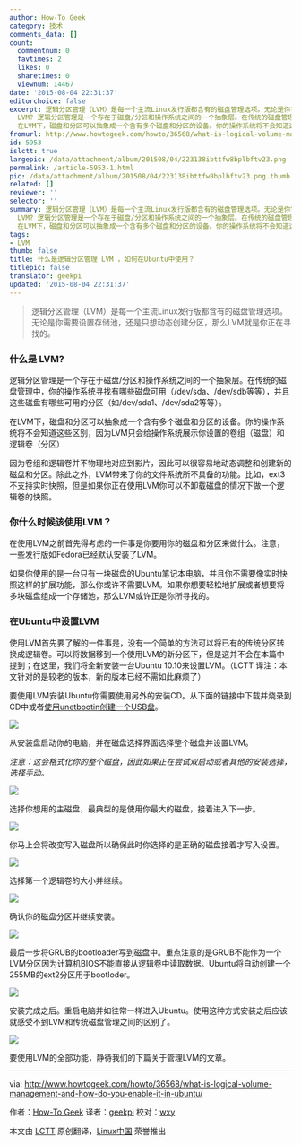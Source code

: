 ```yaml
---
author: How-To Geek
category: 技术
comments_data: []
count:
  commentnum: 0
  favtimes: 2
  likes: 0
  sharetimes: 0
  viewnum: 14467
date: '2015-08-04 22:31:37'
editorchoice: false
excerpt: 逻辑分区管理（LVM）是每一个主流Linux发行版都含有的磁盘管理选项。无论是你需要设置存储池，还是只想动态创建分区，那么LVM就是你正在寻找的。  什么是
  LVM? 逻辑分区管理是一个存在于磁盘/分区和操作系统之间的一个抽象层。在传统的磁盘管理中，你的操作系统寻找有哪些磁盘可用（/dev/sda、/dev/sdb等等），并且这些磁盘有哪些可用的分区（如/dev/sda1、/dev/sda2等等）。
  在LVM下，磁盘和分区可以抽象成一个含有多个磁盘和分区的设备。你的操作系统将不会知道这些区别，因为LVM只会给操作系统展示你设置的卷组（磁盘）和逻辑卷（分区
fromurl: http://www.howtogeek.com/howto/36568/what-is-logical-volume-management-and-how-do-you-enable-it-in-ubuntu/
id: 5953
islctt: true
largepic: /data/attachment/album/201508/04/223138ibttfw8bplbftv23.png
permalink: /article-5953-1.html
pic: /data/attachment/album/201508/04/223138ibttfw8bplbftv23.png.thumb.jpg
related: []
reviewer: ''
selector: ''
summary: 逻辑分区管理（LVM）是每一个主流Linux发行版都含有的磁盘管理选项。无论是你需要设置存储池，还是只想动态创建分区，那么LVM就是你正在寻找的。  什么是
  LVM? 逻辑分区管理是一个存在于磁盘/分区和操作系统之间的一个抽象层。在传统的磁盘管理中，你的操作系统寻找有哪些磁盘可用（/dev/sda、/dev/sdb等等），并且这些磁盘有哪些可用的分区（如/dev/sda1、/dev/sda2等等）。
  在LVM下，磁盘和分区可以抽象成一个含有多个磁盘和分区的设备。你的操作系统将不会知道这些区别，因为LVM只会给操作系统展示你设置的卷组（磁盘）和逻辑卷（分区
tags:
- LVM
thumb: false
title: 什么是逻辑分区管理 LVM ，如何在Ubuntu中使用？
titlepic: false
translator: geekpi
updated: '2015-08-04 22:31:37'
---
```



> 
> 逻辑分区管理（LVM）是每一个主流Linux发行版都含有的磁盘管理选项。无论是你需要设置存储池，还是只想动态创建分区，那么LVM就是你正在寻找的。
> 
> 
> 


### 什么是 LVM?


逻辑分区管理是一个存在于磁盘/分区和操作系统之间的一个抽象层。在传统的磁盘管理中，你的操作系统寻找有哪些磁盘可用（/dev/sda、/dev/sdb等等），并且这些磁盘有哪些可用的分区（如/dev/sda1、/dev/sda2等等）。


在LVM下，磁盘和分区可以抽象成一个含有多个磁盘和分区的设备。你的操作系统将不会知道这些区别，因为LVM只会给操作系统展示你设置的卷组（磁盘）和逻辑卷（分区）


因为卷组和逻辑卷并不物理地对应到影片，因此可以很容易地动态调整和创建新的磁盘和分区。除此之外，LVM带来了你的文件系统所不具备的功能。比如，ext3不支持实时快照，但是如果你正在使用LVM你可以不卸载磁盘的情况下做一个逻辑卷的快照。


### 你什么时候该使用LVM？


在使用LVM之前首先得考虑的一件事是你要用你的磁盘和分区来做什么。注意，一些发行版如Fedora已经默认安装了LVM。


如果你使用的是一台只有一块磁盘的Ubuntu笔记本电脑，并且你不需要像实时快照这样的扩展功能，那么你或许不需要LVM。如果你想要轻松地扩展或者想要将多块磁盘组成一个存储池，那么LVM或许正是你所寻找的。


### 在Ubuntu中设置LVM


使用LVM首先要了解的一件事是，没有一个简单的方法可以将已有的传统分区转换成逻辑卷。可以将数据移到一个使用LVM的新分区下，但是这并不会在本篇中提到；在这里，我们将全新安装一台Ubuntu 10.10来设置LVM。（LCTT 译注：本文针对的是较老的版本，新的版本已经不需如此麻烦了）


要使用LVM安装Ubuntu你需要使用另外的安装CD。从下面的链接中下载并烧录到CD中或者[使用unetbootin创建一个USB盘](http://www.howtogeek.com/howto/13379/create-a-bootable-ubuntu-9.10-usb-flash-drive/)。


![](/data/attachment/album/201508/04/223138ibttfw8bplbftv23.png)


从安装盘启动你的电脑，并在磁盘选择界面选择整个磁盘并设置LVM。


*注意：这会格式化你的整个磁盘，因此如果正在尝试双启动或者其他的安装选择，选择手动。*


![](/data/attachment/album/201508/04/223138ozb08du22221e1ii.png)


选择你想用的主磁盘，最典型的是使用你最大的磁盘，接着进入下一步。


![](/data/attachment/album/201508/04/223139ljcdtj17us1cz70m.png)


你马上会将改变写入磁盘所以确保此时你选择的是正确的磁盘接着才写入设置。


![](/data/attachment/album/201508/04/223139q6gl8ga47algaatb.png)


选择第一个逻辑卷的大小并继续。


![](/data/attachment/album/201508/04/223140pxbiemo8krnox8or.png)


确认你的磁盘分区并继续安装。


![](/data/attachment/album/201508/04/223141dbv55dbzxfvf59mm.png)


最后一步将GRUB的bootloader写到磁盘中。重点注意的是GRUB不能作为一个LVM分区因为计算机BIOS不能直接从逻辑卷中读取数据。Ubuntu将自动创建一个255MB的ext2分区用于bootloder。


![](/data/attachment/album/201508/04/223141kz18z93nh4l75918.png)


安装完成之后。重启电脑并如往常一样进入Ubuntu。使用这种方式安装之后应该就感受不到LVM和传统磁盘管理之间的区别了。


![](/data/attachment/album/201508/04/223141m39ok9q9qmqsq9dd.png)


要使用LVM的全部功能，静待我们的下篇关于管理LVM的文章。




---


via: <http://www.howtogeek.com/howto/36568/what-is-logical-volume-management-and-how-do-you-enable-it-in-ubuntu/>


作者：[How-To Geek](https://plus.google.com/+howtogeek?prsrc=5) 译者：[geekpi](https://github.com/geekpi) 校对：[wxy](https://github.com/wxy)


本文由 [LCTT](https://github.com/LCTT/TranslateProject) 原创翻译，[Linux中国](https://linux.cn/) 荣誉推出
